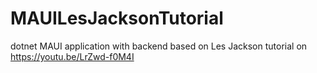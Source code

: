# MAUILesJacksonTutorial
dotnet MAUI application with backend based on Les Jackson tutorial on https://youtu.be/LrZwd-f0M4I
